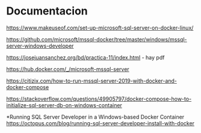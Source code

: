 # Documentacion

<https://www.makeuseof.com/set-up-microsoft-sql-server-on-docker-linux/>

<https://github.com/microsoft/mssql-docker/tree/master/windows/mssql-server-windows-developer>

<https://josejuansanchez.org/bd/practica-11/index.html> - hay pdf

<https://hub.docker.com/_/microsoft-mssql-server>

<https://citizix.com/how-to-run-mssql-server-2019-with-docker-and-docker-compose>

<https://stackoverflow.com/questions/49905797/docker-compose-how-to-initialize-sql-server-db-on-windows-container>

*Running SQL Server Developer in a Windows-based Docker Container
<https://octopus.com/blog/running-sql-server-developer-install-with-docker>
